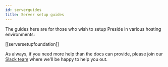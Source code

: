 ```yaml
---
id: serverguides
title: Server setup guides
---
```


The guides here are for those who wish to setup Preside in various hosting environments:

[[serversetupfoundation]]

As always, if you need more help than the docs can provide, please join our [Slack team](https://presidecms-slack.herokuapp.com) where we'll be happy to help you out.

<script async defer src="https://presidecms-slack.herokuapp.com/slackin.js?large"></script>